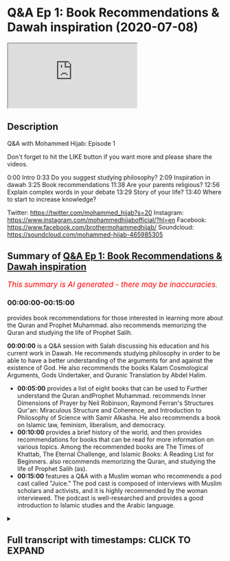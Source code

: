 # Q&A Ep 1: Book Recommendations & Dawah inspiration (2020-07-08)

<iframe loading='lazy' allow='autoplay' src='https://www.youtube.com/embed/zCfvKD88BEg'></iframe>

## Description

Q&A with Mohammed Hijab: Episode 1

Don't forget to hit the LIKE button if you want more and please share the videos.

0:00 Intro
0:33 Do you suggest studying philosophy?
2:09 Inspiration in dawah
3:25 Book recommendations
11:38 Are your parents religious?
12:56 Explain complex words in your debate
13:29 Story of your life?
13:40 Where to start to increase knowledge?

Twitter: <https://twitter.com/mohammed_hijab?s=20>
Instagram: <https://www.instagram.com/mohammedhijabofficial/?hl=en>
Facebook: <https://www.facebook.com/brothermohammedhijab/>
Soundcloud: <https://soundcloud.com/mohammed-hijab-465985305>

## Summary of [Q&A Ep 1: Book Recommendations & Dawah inspiration](https://www.youtube.com/watch?v=zCfvKD88BEg)

*<span style="color:red; font-size:125%">This summary is AI generated - there may be inaccuracies</span>. [](/)*

### <a onclick="modifyYTiframeseektime('0')">00:00:00-00:15:00</a>

provides book recommendations for those interested in learning more about the Quran and Prophet Muhammad.  also recommends memorizing the Quran and studying the life of Prophet Salih.

**<a onclick="modifyYTiframeseektime('0')">00:00:00</a>** is a Q&A session with Salah discussing his education and his current work in Dawah. He recommends studying philosophy in order to be able to have a better understanding of the arguments for and against the existence of God. He also recommends the books Kalam Cosmological Arguments, Gods Undertaker, and Quranic Translation by Abdel Halim.

* **<a onclick="modifyYTiframeseektime('300')">00:05:00</a>**  provides a list of eight books that can be used to Further understand the Quran andProphet Muhammad. recommends Inner Dimensions of Prayer by Neil Robinson, Raymond Ferran's Structures Qur'an: Miraculous Structure and Coherence, and Introduction to Philosophy of Science with Samir Alkasha. He also recommends a book on Islamic law, feminism, liberalism, and democracy.
* **<a onclick="modifyYTiframeseektime('600')">00:10:00</a>** provides a brief history of the world, and then provides recommendations for books that can be read for more information on various topics. Among the recommended books are The Times of Khattab, The Eternal Challenge, and Islamic Books: A Reading List for Beginners.  also recommends memorizing the Quran, and studying the life of Prophet Salih (as).
* **<a onclick="modifyYTiframeseektime('900')">00:15:00</a>**  features a Q&A with a Muslim woman who recommends a pod cast called "Juice." The pod cast is composed of interviews with Muslim scholars and activists, and it is highly recommended by the woman interviewed. The podcast is well-researched and provides a good introduction to Islamic studies and the Arabic language.

<details><summary><h2>Full transcript with timestamps: CLICK TO EXPAND</h2></summary>

<a onclick="modifyYTiframeseektime('0')">0:00:00</a> [Music]  
<a onclick="modifyYTiframeseektime('5')">0:00:05</a> Salam alaikum warahmatullahi oh but I  
<a onclick="modifyYTiframeseektime('7')">0:00:07</a> care - how're you guys doing  
<a onclick="modifyYTiframeseektime('10')">0:00:10</a> this is just something I've never done  
<a onclick="modifyYTiframeseektime('12')">0:00:12</a> before actually it's a Q & A session  
<a onclick="modifyYTiframeseektime('15')">0:00:15</a> where I'm looking at some of the  
<a onclick="modifyYTiframeseektime('17')">0:00:17</a> questions that you have put in the  
<a onclick="modifyYTiframeseektime('19')">0:00:19</a> community page of smart agenda which I'm  
<a onclick="modifyYTiframeseektime('24')">0:00:24</a> sure you've already subscribed to this  
<a onclick="modifyYTiframeseektime('25')">0:00:25</a> channel is a very important Channel hang  
<a onclick="modifyYTiframeseektime('30')">0:00:30</a> on to your seats so the first question  
<a onclick="modifyYTiframeseektime('33')">0:00:33</a> was what does his education consist of  
<a onclick="modifyYTiframeseektime('36')">0:00:36</a> and what would you recommend people just  
<a onclick="modifyYTiframeseektime('39')">0:00:39</a> and would he recommend people to study  
<a onclick="modifyYTiframeseektime('41')">0:00:41</a> philosophy a question from Norway okay  
<a onclick="modifyYTiframeseektime('45')">0:00:45</a> so my training or actual qualifications  
<a onclick="modifyYTiframeseektime('50')">0:00:50</a> in the Universities has been things like  
<a onclick="modifyYTiframeseektime('53')">0:00:53</a> political philosophy or other no  
<a onclick="modifyYTiframeseektime('56')">0:00:56</a> politics degree and focus a lot on  
<a onclick="modifyYTiframeseektime('58')">0:00:58</a> political philosophy history Islamic  
<a onclick="modifyYTiframeseektime('63')">0:01:03</a> Studies theology these kinds of  
<a onclick="modifyYTiframeseektime('67')">0:01:07</a> obviously these are these are the areas  
<a onclick="modifyYTiframeseektime('69')">0:01:09</a> that I've actually completed and  
<a onclick="modifyYTiframeseektime('71')">0:01:11</a> continue to do work in and and yeah  
<a onclick="modifyYTiframeseektime('76')">0:01:16</a> these are the and these are the things  
<a onclick="modifyYTiframeseektime('78')">0:01:18</a> I'm qualified and really but in terms of  
<a onclick="modifyYTiframeseektime('80')">0:01:20</a> do I recommend people to study  
<a onclick="modifyYTiframeseektime('84')">0:01:24</a> philosophy well I think that there are  
<a onclick="modifyYTiframeseektime('87')">0:01:27</a> some philosophies that are going to be  
<a onclick="modifyYTiframeseektime('88')">0:01:28</a> very important in the public discourse  
<a onclick="modifyYTiframeseektime('90')">0:01:30</a> so for example moral philosophy and  
<a onclick="modifyYTiframeseektime('92')">0:01:32</a> political philosophy in particular for  
<a onclick="modifyYTiframeseektime('95')">0:01:35</a> those who have a firm faith or grounding  
<a onclick="modifyYTiframeseektime('100')">0:01:40</a> in the faith I do recommend that those  
<a onclick="modifyYTiframeseektime('102')">0:01:42</a> two kinds of philosophy political  
<a onclick="modifyYTiframeseektime('104')">0:01:44</a> philosophy moral philosophy you could  
<a onclick="modifyYTiframeseektime('108')">0:01:48</a> add to a philosophy of science and you  
<a onclick="modifyYTiframeseektime('109')">0:01:49</a> can also add to a philosophy of religion  
<a onclick="modifyYTiframeseektime('110')">0:01:50</a> those four types of philosophy I think  
<a onclick="modifyYTiframeseektime('113')">0:01:53</a> are very important to discussion so I  
<a onclick="modifyYTiframeseektime('116')">0:01:56</a> would recommend if who that have a very  
<a onclick="modifyYTiframeseektime('119')">0:01:59</a> you know an okay understanding of the  
<a onclick="modifyYTiframeseektime('122')">0:02:02</a> you know a solid foundation if you like  
<a onclick="modifyYTiframeseektime('124')">0:02:04</a> in Islamic studies Islamic Sciences the  
<a onclick="modifyYTiframeseektime('127')">0:02:07</a> second question my question is what made  
<a onclick="modifyYTiframeseektime('129')">0:02:09</a> him decide to get involved in Dawa  
<a onclick="modifyYTiframeseektime('131')">0:02:11</a> and who is his biggest inspiration in  
<a onclick="modifyYTiframeseektime('133')">0:02:13</a> the field obviously the field of Dawa  
<a onclick="modifyYTiframeseektime('136')">0:02:16</a> goes back to the prophets yes so the  
<a onclick="modifyYTiframeseektime('138')">0:02:18</a> biggest inspirations in that sense would  
<a onclick="modifyYTiframeseektime('140')">0:02:20</a> be the prophets of Muhammad sallallahu  
<a onclick="modifyYTiframeseektime('142')">0:02:22</a> wasallam but for Abraham Moses Jesus etc  
<a onclick="modifyYTiframeseektime('146')">0:02:26</a> but if we're talking about like in  
<a onclick="modifyYTiframeseektime('149')">0:02:29</a> recent history then definitely I watch  
<a onclick="modifyYTiframeseektime('151')">0:02:31</a> the you know the material of Ahmed  
<a onclick="modifyYTiframeseektime('154')">0:02:34</a> Deedat and zakir naik and all of these  
<a onclick="modifyYTiframeseektime('157')">0:02:37</a> people growing up and certainly even  
<a onclick="modifyYTiframeseektime('160')">0:02:40</a> people and the organization working with  
<a onclick="modifyYTiframeseektime('162')">0:02:42</a> now like him green and hamza sources all  
<a onclick="modifyYTiframeseektime('166')">0:02:46</a> these individuals who preceded me in  
<a onclick="modifyYTiframeseektime('169')">0:02:49</a> doing the good work and I learnt from  
<a onclick="modifyYTiframeseektime('171')">0:02:51</a> all of those people I've learnt from  
<a onclick="modifyYTiframeseektime('173')">0:02:53</a> people doing Dawa in in those fields in  
<a onclick="modifyYTiframeseektime('176')">0:02:56</a> particular I am particularly interested  
<a onclick="modifyYTiframeseektime('179')">0:02:59</a> with the style of Ahmed Deedat I think  
<a onclick="modifyYTiframeseektime('181')">0:03:01</a> his thing is when I was younger growing  
<a onclick="modifyYTiframeseektime('183')">0:03:03</a> up and watching his stuff that he was a  
<a onclick="modifyYTiframeseektime('186')">0:03:06</a> real inspiration to me  
<a onclick="modifyYTiframeseektime('187')">0:03:07</a> he had that fiery kind of style which  
<a onclick="modifyYTiframeseektime('194')">0:03:14</a> was very strong like he he he he had  
<a onclick="modifyYTiframeseektime('198')">0:03:18</a> great confidence which I realized  
<a onclick="modifyYTiframeseektime('200')">0:03:20</a> especially in this field was the key  
<a onclick="modifyYTiframeseektime('203')">0:03:23</a> ingredient to success so this one this  
<a onclick="modifyYTiframeseektime('206')">0:03:26</a> guy wrote book recommendations book  
<a onclick="modifyYTiframeseektime('208')">0:03:28</a> recommendations book recommendations and  
<a onclick="modifyYTiframeseektime('210')">0:03:30</a> I've I've heard a lot of people ask me  
<a onclick="modifyYTiframeseektime('213')">0:03:33</a> there's a lot of times before I just  
<a onclick="modifyYTiframeseektime('215')">0:03:35</a> don't know where to start  
<a onclick="modifyYTiframeseektime('216')">0:03:36</a> because there's so many books you can  
<a onclick="modifyYTiframeseektime('218')">0:03:38</a> start with but let me let me address  
<a onclick="modifyYTiframeseektime('221')">0:03:41</a> like maybe give you five or ten books  
<a onclick="modifyYTiframeseektime('223')">0:03:43</a> and that maybe will be of use to you  
<a onclick="modifyYTiframeseektime('226')">0:03:46</a> which will be I think good good for you  
<a onclick="modifyYTiframeseektime('230')">0:03:50</a> in terms of like learning so I'd go with  
<a onclick="modifyYTiframeseektime('235')">0:03:55</a> obviously get a nice translation of  
<a onclick="modifyYTiframeseektime('238')">0:03:58</a> Quran I like the translation Abdel Halim  
<a onclick="modifyYTiframeseektime('241')">0:04:01</a> is very good he will Halim he's a  
<a onclick="modifyYTiframeseektime('246')">0:04:06</a> professor so as universities got a nice  
<a onclick="modifyYTiframeseektime('248')">0:04:08</a> translation I like his translation of  
<a onclick="modifyYTiframeseektime('249')">0:04:09</a> the Quran  
<a onclick="modifyYTiframeseektime('252')">0:04:12</a> in terms of my own books obviously the  
<a onclick="modifyYTiframeseektime('258')">0:04:18</a> one I would recommend would be Kalam  
<a onclick="modifyYTiframeseektime('259')">0:04:19</a> cosmological arguments because that one  
<a onclick="modifyYTiframeseektime('262')">0:04:22</a> has if you're interested in like the  
<a onclick="modifyYTiframeseektime('265')">0:04:25</a> arguments for God's existence it's got  
<a onclick="modifyYTiframeseektime('266')">0:04:26</a> what I think are some of the main  
<a onclick="modifyYTiframeseektime('268')">0:04:28</a> arguments I've written other arguments  
<a onclick="modifyYTiframeseektime('271')">0:04:31</a> for other books but this one is the main  
<a onclick="modifyYTiframeseektime('273')">0:04:33</a> one I would recommend the divine reality  
<a onclick="modifyYTiframeseektime('276')">0:04:36</a> of hamsa sources I think he's done a  
<a onclick="modifyYTiframeseektime('279')">0:04:39</a> really good job in once again in the  
<a onclick="modifyYTiframeseektime('282')">0:04:42</a> field of trying to prove God's existence  
<a onclick="modifyYTiframeseektime('284')">0:04:44</a> summarizing the key arguments the main  
<a onclick="modifyYTiframeseektime('286')">0:04:46</a> arguments there are other ones like to  
<a onclick="modifyYTiframeseektime('290')">0:04:50</a> be fair gods Undertaker by John Lennox I  
<a onclick="modifyYTiframeseektime('293')">0:04:53</a> think is a very good book for someone  
<a onclick="modifyYTiframeseektime('295')">0:04:55</a> who wants to know key arguments for  
<a onclick="modifyYTiframeseektime('298')">0:04:58</a> God's existence I think that he also  
<a onclick="modifyYTiframeseektime('302')">0:05:02</a> does a good job in that book so that's  
<a onclick="modifyYTiframeseektime('304')">0:05:04</a> that's for for example and therefore  
<a onclick="modifyYTiframeseektime('306')">0:05:06</a> God's existence these are these are the  
<a onclick="modifyYTiframeseektime('310')">0:05:10</a> books in terms of now moving on to the  
<a onclick="modifyYTiframeseektime('312')">0:05:12</a> prophethood of Muhammad al-amin and what  
<a onclick="modifyYTiframeseektime('317')">0:05:17</a> books would be nice in that in that  
<a onclick="modifyYTiframeseektime('319')">0:05:19</a> regard  
<a onclick="modifyYTiframeseektime('319')">0:05:19</a> maybe start with something mmm like  
<a onclick="modifyYTiframeseektime('325')">0:05:25</a> actually have a serie of the Prophet  
<a onclick="modifyYTiframeseektime('327')">0:05:27</a> Muhammad Allah Allah also with the  
<a onclick="modifyYTiframeseektime('328')">0:05:28</a> sealed nectar in the English language  
<a onclick="modifyYTiframeseektime('332')">0:05:32</a> this this book is well written if  
<a onclick="modifyYTiframeseektime('334')">0:05:34</a> actually I think won some prizes in  
<a onclick="modifyYTiframeseektime('337')">0:05:37</a> awards Mubarak for a embark War II I  
<a onclick="modifyYTiframeseektime('341')">0:05:41</a> don't know how they pronounce his name  
<a onclick="modifyYTiframeseektime('342')">0:05:42</a> but he's an Indian scholar he's written  
<a onclick="modifyYTiframeseektime('345')">0:05:45</a> this and it's been translated into  
<a onclick="modifyYTiframeseektime('346')">0:05:46</a> English and the translation is actually  
<a onclick="modifyYTiframeseektime('348')">0:05:48</a> quite decent I recommend so that's in  
<a onclick="modifyYTiframeseektime('352')">0:05:52</a> terms of ceará in terms of now the Quran  
<a onclick="modifyYTiframeseektime('358')">0:05:58</a> itself and some of the million Arabic  
<a onclick="modifyYTiframeseektime('361')">0:06:01</a> languages some really beautiful books  
<a onclick="modifyYTiframeseektime('363')">0:06:03</a> but I'm going to try and keep English  
<a onclick="modifyYTiframeseektime('366')">0:06:06</a> but in terms of the the English language  
<a onclick="modifyYTiframeseektime('369')">0:06:09</a> okay a book like maybe something to do  
<a onclick="modifyYTiframeseektime('373')">0:06:13</a> with linguistic miracles of Quran  
<a onclick="modifyYTiframeseektime('376')">0:06:16</a> which I think there's a book written by  
<a onclick="modifyYTiframeseektime('379')">0:06:19</a> Neil Robinson on on this I forget the  
<a onclick="modifyYTiframeseektime('384')">0:06:24</a> name of the book actually ready at some  
<a onclick="modifyYTiframeseektime('386')">0:06:26</a> time ago but I think it's quite good for  
<a onclick="modifyYTiframeseektime('388')">0:06:28</a> for for for that and Raymond Ferran has  
<a onclick="modifyYTiframeseektime('392')">0:06:32</a> a really interesting book on the  
<a onclick="modifyYTiframeseektime('394')">0:06:34</a> structures the Quran the the the  
<a onclick="modifyYTiframeseektime('397')">0:06:37</a> miraculous kind of structure on which is  
<a onclick="modifyYTiframeseektime('401')">0:06:41</a> academically RINs were very well-written  
<a onclick="modifyYTiframeseektime('404')">0:06:44</a> and it's based on classical works as  
<a onclick="modifyYTiframeseektime('406')">0:06:46</a> well so this will show you like how the  
<a onclick="modifyYTiframeseektime('408')">0:06:48</a> Quran is structurally coherent and stuff  
<a onclick="modifyYTiframeseektime('412')">0:06:52</a> like that it's a really beautiful book  
<a onclick="modifyYTiframeseektime('416')">0:06:56</a> so I've given you I think I've given you  
<a onclick="modifyYTiframeseektime('419')">0:06:59</a> eight books so far I'll give you two  
<a onclick="modifyYTiframeseektime('420')">0:07:00</a> more okay I'll give you two more so  
<a onclick="modifyYTiframeseektime('424')">0:07:04</a> we've got something on like the  
<a onclick="modifyYTiframeseektime('425')">0:07:05</a> linguistic miracle we've got something  
<a onclick="modifyYTiframeseektime('427')">0:07:07</a> on the arguments for God's existence got  
<a onclick="modifyYTiframeseektime('429')">0:07:09</a> some kind of process alarm let me give  
<a onclick="modifyYTiframeseektime('431')">0:07:11</a> you something on spirituality it is a  
<a onclick="modifyYTiframeseektime('432')">0:07:12</a> nice book called inner dimensions of  
<a onclick="modifyYTiframeseektime('437')">0:07:17</a> Prayer okay I'm Joe Zia  
<a onclick="modifyYTiframeseektime('439')">0:07:19</a> I think this is a very good book for  
<a onclick="modifyYTiframeseektime('441')">0:07:21</a> spirituality if you want to know as we  
<a onclick="modifyYTiframeseektime('444')">0:07:24</a> think we pray all the time or at least  
<a onclick="modifyYTiframeseektime('446')">0:07:26</a> we should be praying five times a day  
<a onclick="modifyYTiframeseektime('447')">0:07:27</a> but in terms of focusing on the inner  
<a onclick="modifyYTiframeseektime('450')">0:07:30</a> dimensions the spiritual aspects of  
<a onclick="modifyYTiframeseektime('453')">0:07:33</a> Prayer and that they have a good  
<a onclick="modifyYTiframeseektime('454')">0:07:34</a> translation to the English language is  
<a onclick="modifyYTiframeseektime('456')">0:07:36</a> very beautiful very beautiful  
<a onclick="modifyYTiframeseektime('458')">0:07:38</a> translation and in terms of why I also  
<a onclick="modifyYTiframeseektime('463')">0:07:43</a> recommend to be honest here I recommend  
<a onclick="modifyYTiframeseektime('464')">0:07:44</a> a book and I'll give you two more right  
<a onclick="modifyYTiframeseektime('467')">0:07:47</a> I recommend a book and fit or Islamic  
<a onclick="modifyYTiframeseektime('471')">0:07:51</a> law  
<a onclick="modifyYTiframeseektime('471')">0:07:51</a> I recommend obviously from just choose  
<a onclick="modifyYTiframeseektime('476')">0:07:56</a> the method we follow right that's why I  
<a onclick="modifyYTiframeseektime('478')">0:07:58</a> believe but in terms of what I thought  
<a onclick="modifyYTiframeseektime('480')">0:08:00</a> was useful to me the hammer light method  
<a onclick="modifyYTiframeseektime('484')">0:08:04</a> was a little filk translated by a hat  
<a onclick="modifyYTiframeseektime('488')">0:08:08</a> and hatch in his orange cover this is  
<a onclick="modifyYTiframeseektime('491')">0:08:11</a> pretty good introduction to humbly  
<a onclick="modifyYTiframeseektime('494')">0:08:14</a> effect if you're if normal happy if you  
<a onclick="modifyYTiframeseektime('497')">0:08:17</a> want to kind of see ray obviously  
<a onclick="modifyYTiframeseektime('499')">0:08:19</a> originally written by macadam and rocker  
<a onclick="modifyYTiframeseektime('501')">0:08:21</a> to see but he's translated well into  
<a onclick="modifyYTiframeseektime('502')">0:08:22</a> English so I liked it and got like  
<a onclick="modifyYTiframeseektime('505')">0:08:25</a> student note so you can put notes on it  
<a onclick="modifyYTiframeseektime('507')">0:08:27</a> on the side as well  
<a onclick="modifyYTiframeseektime('509')">0:08:29</a> and maybe you can get translational how  
<a onclick="modifyYTiframeseektime('511')">0:08:31</a> is Rp de thing is well to see to see  
<a onclick="modifyYTiframeseektime('514')">0:08:34</a> like a normative creed book it would be  
<a onclick="modifyYTiframeseektime('517')">0:08:37</a> nice to read something like that so this  
<a onclick="modifyYTiframeseektime('520')">0:08:40</a> is a mixed bag of things that you could  
<a onclick="modifyYTiframeseektime('523')">0:08:43</a> inshallah read obviously if you guys  
<a onclick="modifyYTiframeseektime('526')">0:08:46</a> want this is something on top of my head  
<a onclick="modifyYTiframeseektime('529')">0:08:49</a> but if you wanted philosophy and stuff  
<a onclick="modifyYTiframeseektime('532')">0:08:52</a> like that then to be honest with you  
<a onclick="modifyYTiframeseektime('534')">0:08:54</a> guys I'd say start with the introduction  
<a onclick="modifyYTiframeseektime('536')">0:08:56</a> books you know start with the  
<a onclick="modifyYTiframeseektime('538')">0:08:58</a> introduction books the introduction to  
<a onclick="modifyYTiframeseektime('540')">0:09:00</a> introduction to feminism introduction to  
<a onclick="modifyYTiframeseektime('542')">0:09:02</a> liberalism introduction they've got this  
<a onclick="modifyYTiframeseektime('544')">0:09:04</a> these small books they're very good  
<a onclick="modifyYTiframeseektime('549')">0:09:09</a> actually to be honest introduction to  
<a onclick="modifyYTiframeseektime('552')">0:09:12</a> philosophy of science with Samir al  
<a onclick="modifyYTiframeseektime('553')">0:09:13</a> kasha introduction to Mohammed Jonathan  
<a onclick="modifyYTiframeseektime('558')">0:09:18</a> Brown I just had a conversation with him  
<a onclick="modifyYTiframeseektime('560')">0:09:20</a> he's written one of those instruction  
<a onclick="modifyYTiframeseektime('561')">0:09:21</a> books introduction to feminism I forget  
<a onclick="modifyYTiframeseektime('566')">0:09:26</a> the name of the woman who wrote it but  
<a onclick="modifyYTiframeseektime('567')">0:09:27</a> it's quite good if you want to have the  
<a onclick="modifyYTiframeseektime('568')">0:09:28</a> depth and or some kind of understanding  
<a onclick="modifyYTiframeseektime('570')">0:09:30</a> in that introduction to liberalism  
<a onclick="modifyYTiframeseektime('572')">0:09:32</a> introduction to democracy introduction  
<a onclick="modifyYTiframeseektime('574')">0:09:34</a> to and so on and so forth this will give  
<a onclick="modifyYTiframeseektime('576')">0:09:36</a> you a good this will give you a good  
<a onclick="modifyYTiframeseektime('578')">0:09:38</a> background or good good introduction as  
<a onclick="modifyYTiframeseektime('581')">0:09:41</a> it says on the tin so yeah  
<a onclick="modifyYTiframeseektime('585')">0:09:45</a> start with that ok and I want to say to  
<a onclick="modifyYTiframeseektime('587')">0:09:47</a> you also make use of use resources  
<a onclick="modifyYTiframeseektime('589')">0:09:49</a> online so if you're trying to study for  
<a onclick="modifyYTiframeseektime('591')">0:09:51</a> example historical time piers there's  
<a onclick="modifyYTiframeseektime('593')">0:09:53</a> actually a really nice book is I think  
<a onclick="modifyYTiframeseektime('596')">0:09:56</a> it's called a brief history of the  
<a onclick="modifyYTiframeseektime('598')">0:09:58</a> worlds this is actually a book which  
<a onclick="modifyYTiframeseektime('602')">0:10:02</a> basically tries to cover encapsulate all  
<a onclick="modifyYTiframeseektime('604')">0:10:04</a> of world's history it's not that big is  
<a onclick="modifyYTiframeseektime('607')">0:10:07</a> it's actually a fun read so if you get a  
<a onclick="modifyYTiframeseektime('610')">0:10:10</a> chance because this will be like more  
<a onclick="modifyYTiframeseektime('612')">0:10:12</a> historical and yeah why not as a brief  
<a onclick="modifyYTiframeseektime('615')">0:10:15</a> history of the worlds is a nice book in  
<a onclick="modifyYTiframeseektime('618')">0:10:18</a> terms of stuffs here have some sexier  
<a onclick="modifyYTiframeseektime('620')">0:10:20</a> books okay and the obvious choice is to  
<a onclick="modifyYTiframeseektime('624')">0:10:24</a> fcm kefir ok Tessier urban kefir yeah  
<a onclick="modifyYTiframeseektime('628')">0:10:28</a> why not get that and whilst one the  
<a onclick="modifyYTiframeseektime('630')">0:10:30</a> topic of interest is why not get a bidet  
<a onclick="modifyYTiframeseektime('633')">0:10:33</a> inhaler but not all of it  
<a onclick="modifyYTiframeseektime('634')">0:10:34</a> for example the  
<a onclick="modifyYTiframeseektime('636')">0:10:36</a> times Khattab in Milan it's been  
<a onclick="modifyYTiframeseektime('639')">0:10:39</a> translated into English so you can have  
<a onclick="modifyYTiframeseektime('641')">0:10:41</a> the silence that they have judgments  
<a onclick="modifyYTiframeseektime('642')">0:10:42</a> very beautiful in glish as well  
<a onclick="modifyYTiframeseektime('645')">0:10:45</a> translated into English so you can get  
<a onclick="modifyYTiframeseektime('647')">0:10:47</a> that as well so have a tough sealed book  
<a onclick="modifyYTiframeseektime('649')">0:10:49</a> have something for those signs was  
<a onclick="modifyYTiframeseektime('650')">0:10:50</a> called eschatology you know apocalyptic  
<a onclick="modifyYTiframeseektime('653')">0:10:53</a> texts or eschatological texts so some  
<a onclick="modifyYTiframeseektime('657')">0:10:57</a> some something like the end times will  
<a onclick="modifyYTiframeseektime('659')">0:10:59</a> be very good  
<a onclick="modifyYTiframeseektime('661')">0:11:01</a> I recommend that and this book here is  
<a onclick="modifyYTiframeseektime('664')">0:11:04</a> very important it's called the eternal  
<a onclick="modifyYTiframeseektime('667')">0:11:07</a> challenge by Mohammed das it's also  
<a onclick="modifyYTiframeseektime('670')">0:11:10</a> another thing I forgot to mention which  
<a onclick="modifyYTiframeseektime('673')">0:11:13</a> is actually translated in English I  
<a onclick="modifyYTiframeseektime('674')">0:11:14</a> think that that will suffice for now in  
<a onclick="modifyYTiframeseektime('676')">0:11:16</a> Chawla obviously if I want to do a  
<a onclick="modifyYTiframeseektime('680')">0:11:20</a> proper reading list I've actually done  
<a onclick="modifyYTiframeseektime('681')">0:11:21</a> an entire like for our episode on  
<a onclick="modifyYTiframeseektime('685')">0:11:25</a> Islamic books write my name and put  
<a onclick="modifyYTiframeseektime('688')">0:11:28</a> reading list Islamic reading list I have  
<a onclick="modifyYTiframeseektime('690')">0:11:30</a> a massive reading list serious one but  
<a onclick="modifyYTiframeseektime('693')">0:11:33</a> that's for later on if your few read  
<a onclick="modifyYTiframeseektime('696')">0:11:36</a> those ones maybe ice parents religious  
<a onclick="modifyYTiframeseektime('699')">0:11:39</a> who convinced him to be a daya I mean I  
<a onclick="modifyYTiframeseektime('701')">0:11:41</a> would this whole concept of religiosity  
<a onclick="modifyYTiframeseektime('704')">0:11:44</a> like where does it start with and but I  
<a onclick="modifyYTiframeseektime('706')">0:11:46</a> would say my mom is religious and  
<a onclick="modifyYTiframeseektime('707')">0:11:47</a> practicing my father has been  
<a onclick="modifyYTiframeseektime('709')">0:11:49</a> oscillating from okay his life and and  
<a onclick="modifyYTiframeseektime('713')">0:11:53</a> you know I wouldn't consider it like  
<a onclick="modifyYTiframeseektime('715')">0:11:55</a> hamdulillah now he's becoming more  
<a onclick="modifyYTiframeseektime('716')">0:11:56</a> religious so who convinced me to be a  
<a onclick="modifyYTiframeseektime('719')">0:11:59</a> diet no one no human being it was just  
<a onclick="modifyYTiframeseektime('722')">0:12:02</a> something I wanted to do it was a  
<a onclick="modifyYTiframeseektime('724')">0:12:04</a> something I became but there's a there's  
<a onclick="modifyYTiframeseektime('728')">0:12:08</a> an interesting story my mom gives me all  
<a onclick="modifyYTiframeseektime('730')">0:12:10</a> the time he said before I was born like  
<a onclick="modifyYTiframeseektime('733')">0:12:13</a> my mom couldn't get pregnant for seven  
<a onclick="modifyYTiframeseektime('735')">0:12:15</a> years and then she went to the cabin  
<a onclick="modifyYTiframeseektime('737')">0:12:17</a> drank some Zamzam water power and this  
<a onclick="modifyYTiframeseektime('739')">0:12:19</a> is the legend goes and then and then she  
<a onclick="modifyYTiframeseektime('743')">0:12:23</a> made she went oh I that she has a son  
<a onclick="modifyYTiframeseektime('747')">0:12:27</a> who is a daya apparently so she said no  
<a onclick="modifyYTiframeseektime('750')">0:12:30</a> she made a long draw in Arabic and a  
<a onclick="modifyYTiframeseektime('753')">0:12:33</a> part of it was that the person because  
<a onclick="modifyYTiframeseektime('756')">0:12:36</a> you have it I'm I'm this her second  
<a onclick="modifyYTiframeseektime('759')">0:12:39</a> child so she wanted the boy sure they  
<a onclick="modifyYTiframeseektime('762')">0:12:42</a> had to go she made that for a boy he was  
<a onclick="modifyYTiframeseektime('765')">0:12:45</a> a diagnosed or of Islam and this and  
<a onclick="modifyYTiframeseektime('768')">0:12:48</a> and clearly that diet is still to be  
<a onclick="modifyYTiframeseektime('770')">0:12:50</a> answered but this is how the legend how  
<a onclick="modifyYTiframeseektime('775')">0:12:55</a> the legend goes explain some of the  
<a onclick="modifyYTiframeseektime('778')">0:12:58</a> complex words or references you uses  
<a onclick="modifyYTiframeseektime('781')">0:13:01</a> during debate well I mean that that's  
<a onclick="modifyYTiframeseektime('783')">0:13:03</a> gonna require you know some kind of  
<a onclick="modifyYTiframeseektime('785')">0:13:05</a> lecture or something isn't it  
<a onclick="modifyYTiframeseektime('786')">0:13:06</a> we have to see what kind of words we're  
<a onclick="modifyYTiframeseektime('788')">0:13:08</a> talking about and yeah every debate has  
<a onclick="modifyYTiframeseektime('791')">0:13:11</a> different things that we have to speak  
<a onclick="modifyYTiframeseektime('794')">0:13:14</a> about and therefore sometimes you have  
<a onclick="modifyYTiframeseektime('796')">0:13:16</a> some terminologies which are not known  
<a onclick="modifyYTiframeseektime('797')">0:13:17</a> to the lay audience but you know it's a  
<a onclick="modifyYTiframeseektime('803')">0:13:23</a> good opportunity for you to get a  
<a onclick="modifyYTiframeseektime('804')">0:13:24</a> notepad put them in your keywords and go  
<a onclick="modifyYTiframeseektime('808')">0:13:28</a> check them on your own time we want to  
<a onclick="modifyYTiframeseektime('810')">0:13:30</a> know the story of his life okay well  
<a onclick="modifyYTiframeseektime('814')">0:13:34</a> this is a long story and I don't I don't  
<a onclick="modifyYTiframeseektime('818')">0:13:38</a> know if I can I don't know where to  
<a onclick="modifyYTiframeseektime('820')">0:13:40</a> start where to start when it comes to  
<a onclick="modifyYTiframeseektime('822')">0:13:42</a> increasing our knowledge about Islam and  
<a onclick="modifyYTiframeseektime('824')">0:13:44</a> other topics at speakers corner  
<a onclick="modifyYTiframeseektime('828')">0:13:48</a> philosophy history other religions  
<a onclick="modifyYTiframeseektime('830')">0:13:50</a> science challenging Western values start  
<a onclick="modifyYTiframeseektime('835')">0:13:55</a> by the Quran so with the Quran  
<a onclick="modifyYTiframeseektime('838')">0:13:58</a> memorizing the Quran have a program of  
<a onclick="modifyYTiframeseektime('841')">0:14:01</a> memorization honestly take this  
<a onclick="modifyYTiframeseektime('843')">0:14:03</a> seriously if you want to take any advice  
<a onclick="modifyYTiframeseektime('844')">0:14:04</a> from me I'm going to give you this the  
<a onclick="modifyYTiframeseektime('846')">0:14:06</a> straightforward advice learn how to read  
<a onclick="modifyYTiframeseektime('848')">0:14:08</a> the Quran relearn how to understand the  
<a onclick="modifyYTiframeseektime('851')">0:14:11</a> Quran okay learn what allah subhanaw  
<a onclick="modifyYTiframeseektime('855')">0:14:15</a> taala is communicating to you and learn  
<a onclick="modifyYTiframeseektime('858')">0:14:18</a> about the Prophet SAW salem's life and  
<a onclick="modifyYTiframeseektime('859')">0:14:19</a> also learn something about the laws of  
<a onclick="modifyYTiframeseektime('862')">0:14:22</a> Allah this is a simple thing and who  
<a onclick="modifyYTiframeseektime('864')">0:14:24</a> Allah is this is the study of Arpita  
<a onclick="modifyYTiframeseektime('866')">0:14:26</a> like those those things there start with  
<a onclick="modifyYTiframeseektime('870')">0:14:30</a> that and spend time with that don't  
<a onclick="modifyYTiframeseektime('872')">0:14:32</a> think okay I've done it now I already  
<a onclick="modifyYTiframeseektime('874')">0:14:34</a> know it's keep going by this is advice  
<a onclick="modifyYTiframeseektime('876')">0:14:36</a> to me like I'm giving myself advice you  
<a onclick="modifyYTiframeseektime('880')">0:14:40</a> wanna really focus on those things you  
<a onclick="modifyYTiframeseektime('882')">0:14:42</a> know and it's if you focus on them  
<a onclick="modifyYTiframeseektime('885')">0:14:45</a> properly it will take you some time to  
<a onclick="modifyYTiframeseektime('887')">0:14:47</a> get to to get to where you want to be  
<a onclick="modifyYTiframeseektime('892')">0:14:52</a> you know I'll tell you one resource  
<a onclick="modifyYTiframeseektime('893')">0:14:53</a> which I found interesting or lie in  
<a onclick="modifyYTiframeseektime('895')">0:14:55</a> English language is maybe good ten years  
<a onclick="modifyYTiframeseektime('899')">0:14:59</a> ago now I listen to Bayon  
<a onclick="modifyYTiframeseektime('902')">0:15:02</a> nominally hunt that a nice pod podcast  
<a onclick="modifyYTiframeseektime('906')">0:15:06</a> of juice um I'm not sure of his  
<a onclick="modifyYTiframeseektime('908')">0:15:08</a> subsequent works or what he's been doing  
<a onclick="modifyYTiframeseektime('911')">0:15:11</a> since but that particular podcast I  
<a onclick="modifyYTiframeseektime('914')">0:15:14</a> listened to all of it it was brilliant  
<a onclick="modifyYTiframeseektime('917')">0:15:17</a> it was fantastic if you listen to that  
<a onclick="modifyYTiframeseektime('919')">0:15:19</a> particular podcast for just am it will  
<a onclick="modifyYTiframeseektime('922')">0:15:22</a> give you a nice beginning and I start to  
<a onclick="modifyYTiframeseektime('925')">0:15:25</a> Quranic studies learning about the  
<a onclick="modifyYTiframeseektime('927')">0:15:27</a> Arabic language certain words how it's  
<a onclick="modifyYTiframeseektime('929')">0:15:29</a> used he brings the Quran to life for  
<a onclick="modifyYTiframeseektime('931')">0:15:31</a> life does a really good job so I'd  
<a onclick="modifyYTiframeseektime('933')">0:15:33</a> recommend I really would recommend her  
<a onclick="modifyYTiframeseektime('942')">0:15:42</a> you  
</details>
